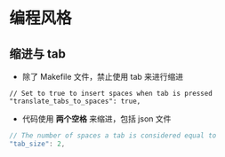 # 编程风格

## 缩进与 tab

- 除了 Makefile 文件，禁止使用 tab 来进行缩进

```
// Set to true to insert spaces when tab is pressed
"translate_tabs_to_spaces": true,
```

- 代码使用 **两个空格** 来缩进，包括 json 文件

```js
// The number of spaces a tab is considered equal to
"tab_size": 2,
```



